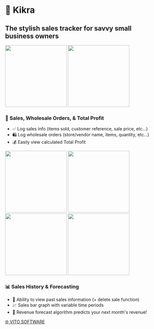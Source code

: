 <div class="section">
  <h1>🚀 Kikra</h1>
  <h2>The stylish sales tracker for savvy small business owners</h2>

  <p class="images" float="left">
    <img src="https://user-images.githubusercontent.com/25287442/228870512-7853526f-3572-4440-8ba4-61fa1a1d892f.png" alt="" width="200"/>
    <img src="https://user-images.githubusercontent.com/25287442/228870592-67978c76-aae7-4599-94fa-e60cbdc10b32.png" alt="" width="200"/>
  </p>

  <h3>💼 Sales, Wholesale Orders, & Total Profit</h3>
  <ul>
    <li>✅ Log sales info (items sold, customer reference, sale price, etc...)</li>
    <li>🛍️ Log wholesale orders (store/vendor name, items, quantity, etc...)</li>
    <li>💰 Easily view calculated Total Profit</li>
  </ul>
  
  <p float="left">
    <img src="https://user-images.githubusercontent.com/25287442/228870375-92e69395-1b33-4b6b-95de-7be39f9ec479.png" alt="" width="200"/>
    <img src="https://user-images.githubusercontent.com/25287442/228874064-ab6d0672-dcfe-4712-acfc-20e6cda5fefe.png" alt="" width="200"/>
    <img src="https://user-images.githubusercontent.com/25287442/228874172-d5036125-8c54-4542-a481-ed3f95f996fc.png" alt="" width="200"/>
    <img src="https://user-images.githubusercontent.com/25287442/228874140-2487d378-76c5-415d-a5e1-925a4b74f53b.png" alt="" width="200"/>
  </p>

  <h3>📊 Sales History & Forecasting</h3>
  <ul>
    <li>📜 Ability to view past sales information (+ delete sale function)</li>
    <li>📈 Sales bar graph with variable time periods</li>
    <li>🧠 Revenue forecast algorithm predicts your next month's revenue!</li>
  </ul>

  <p><a href="https://raviheyne.com">🌐 VITO SOFTWARE</a></p>
</div>

